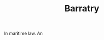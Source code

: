 ---
title: Barratry
letter: B
permalink: "/definitions/barratry.html"
body: In maritime law. An
published_at: '2018-07-07'
layout: post
---